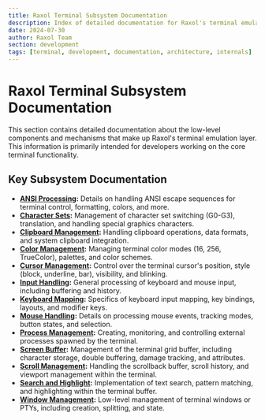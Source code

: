 ```yaml
---
title: Raxol Terminal Subsystem Documentation
description: Index of detailed documentation for Raxol's terminal emulation internals.
date: 2024-07-30
author: Raxol Team
section: development
tags: [terminal, development, documentation, architecture, internals]
---
```


# Raxol Terminal Subsystem Documentation

This section contains detailed documentation about the low-level components and mechanisms that make up Raxol's terminal emulation layer. This information is primarily intended for developers working on the core terminal functionality.

## Key Subsystem Documentation

- **[ANSI Processing](ANSIProcessing.md):** Details on handling ANSI escape sequences for terminal control, formatting, colors, and more.
- **[Character Sets](CharacterSets.md):** Management of character set switching (G0-G3), translation, and handling special graphics characters.
- **[Clipboard Management](ClipboardManagement.md):** Handling clipboard operations, data formats, and system clipboard integration.
- **[Color Management](ColorManagement.md):** Managing terminal color modes (16, 256, TrueColor), palettes, and color schemes.
- **[Cursor Management](Cursor.md):** Control over the terminal cursor's position, style (block, underline, bar), visibility, and blinking.
- **[Input Handling](InputHandling.md):** General processing of keyboard and mouse input, including buffering and history.
- **[Keyboard Mapping](KeyboardMapping.md):** Specifics of keyboard input mapping, key bindings, layouts, and modifier keys.
- **[Mouse Handling](MouseHandling.md):** Details on processing mouse events, tracking modes, button states, and selection.
- **[Process Management](ProcessManagement.md):** Creating, monitoring, and controlling external processes spawned by the terminal.
- **[Screen Buffer](ScreenBuffer.md):** Management of the terminal grid buffer, including character storage, double buffering, damage tracking, and attributes.
- **[Scroll Management](ScrollManagement.md):** Handling the scrollback buffer, scroll history, and viewport management within the terminal.
- **[Search and Highlight](SearchAndHighlight.md):** Implementation of text search, pattern matching, and highlighting within the terminal buffer.
- **[Window Management](WindowManagement.md):** Low-level management of terminal windows or PTYs, including creation, splitting, and state.
